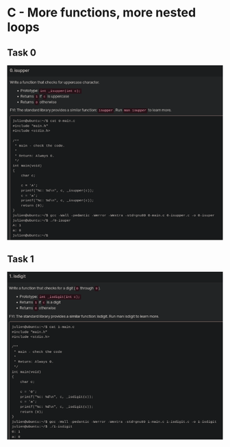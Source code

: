 # C - More functions, more nested loops

## Task 0
![task0](image/todo_2025-02-24-0925.png)

## Task 1
![task1](image/todo_2025-02-24-1032.png)
